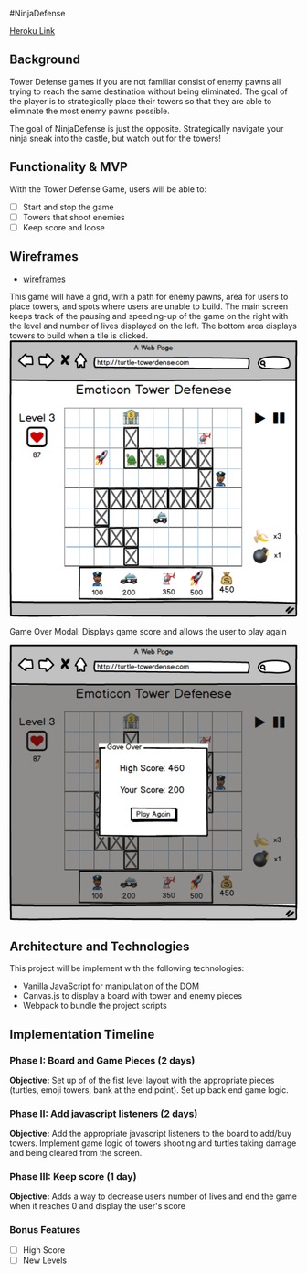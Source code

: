 #NinjaDefense

[Heroku Link](https://towerdefense-aa.herokuapp.com/)

## Background

Tower Defense games if you are not familiar consist of enemy pawns all trying to reach the same destination without being eliminated. The goal of the player is to strategically place their towers so that they are able to eliminate the most enemy pawns possible.

The goal of NinjaDefense is just the opposite. Strategically navigate your ninja sneak into the castle, but watch out for the towers!


## Functionality & MVP

With the Tower Defense Game, users will be able to:

- [ ] Start and stop the game
- [ ] Towers that shoot enemies
- [ ] Keep score and loose

## Wireframes
* [wireframes](wireframes)

This game will have a grid, with a path for enemy pawns, area for users to place towers, and spots where users are unable to build. The main screen keeps track of the pausing and speeding-up of the game on the right with the level and number of lives displayed on the left. The bottom area displays towers to build when a tile is clicked.
![board](docs/wireframes/board.png)

Game Over Modal: Displays game score and allows the user to play again

![game over](docs/wireframes/game_over.png)

## Architecture and Technologies

This project will be implement with the following technologies:

- Vanilla JavaScript for manipulation of the DOM
- Canvas.js to display a board with tower and enemy pieces
- Webpack to bundle the project scripts

## Implementation Timeline

### Phase I: Board and Game Pieces (2 days)

**Objective:** Set up of of the fist level layout with the appropriate pieces (turtles, emoji towers, bank at the end point). Set up back end game logic.

### Phase II: Add javascript listeners (2 days)

**Objective:** Add the appropriate javascript listeners to the board to add/buy towers. Implement game logic of towers shooting and turtles taking damage and being cleared from the screen.

### Phase III: Keep score (1 day)

**Objective:** Adds a way to decrease users number of lives and end the game when it reaches 0 and display the user's score

### Bonus Features

- [ ] High Score
- [ ] New Levels
